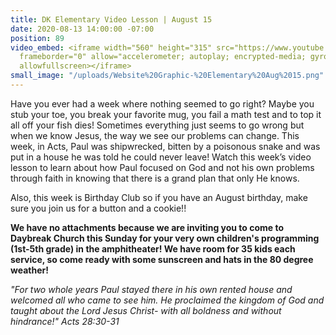 ```yaml
---
title: DK Elementary Video Lesson | August 15
date: 2020-08-13 14:00:00 -07:00
position: 89
video_embed: <iframe width="560" height="315" src="https://www.youtube.com/embed/PC-s_QhGWBo"
  frameborder="0" allow="accelerometer; autoplay; encrypted-media; gyroscope; picture-in-picture"
  allowfullscreen></iframe>
small_image: "/uploads/Website%20Graphic-%20Elementary%20Aug%2015.png"
---
```


Have you ever had a week where nothing seemed to go right? Maybe you stub your toe, you break your favorite mug, you fail a math test and to top it all off your fish dies! Sometimes everything just seems to go wrong but when we know Jesus, the way we see our problems can change. This week, in Acts, Paul was shipwrecked, bitten by a poisonous snake and was put in a house he was told he could never leave! Watch this week’s video lesson to learn about how Paul focused on God and not his own problems through faith in knowing that there is a grand plan that only He knows.

Also, this week is Birthday Club so if you have an August birthday, make sure you join us for a button and a cookie!!

**We have no attachments because we are inviting you to come to Daybreak Church this Sunday for your very own children's programming (1st-5th grade) in the amphitheater! We have room for 35 kids each service, so come ready with some sunscreen and hats in the 80 degree weather!**

*"For two whole years Paul stayed there in his own rented house and welcomed all who came to see him. He proclaimed the kingdom of God and taught about the Lord Jesus Christ- with all boldness and without hindrance!" Acts 28:30-31*